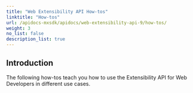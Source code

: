 ```yaml
---
title: "Web Extensibility API How-tos"
linktitle: "How-tos"
url: /apidocs-mxsdk/apidocs/web-extensibility-api-9/how-tos/
weight: 3
no_list: false
description_list: true
---
```


## Introduction

The following how-tos teach you how to use the Extensibility API for Web Developers in different use cases.

